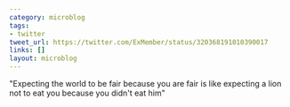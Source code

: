 ```yaml
---
category: microblog
tags:
- twitter
tweet_url: https://twitter.com/ExMember/status/320368191010390017
links: []
layout: microblog
---
```

"Expecting the world to be fair because you are fair is like expecting a lion not to eat you because you didn't eat him"
